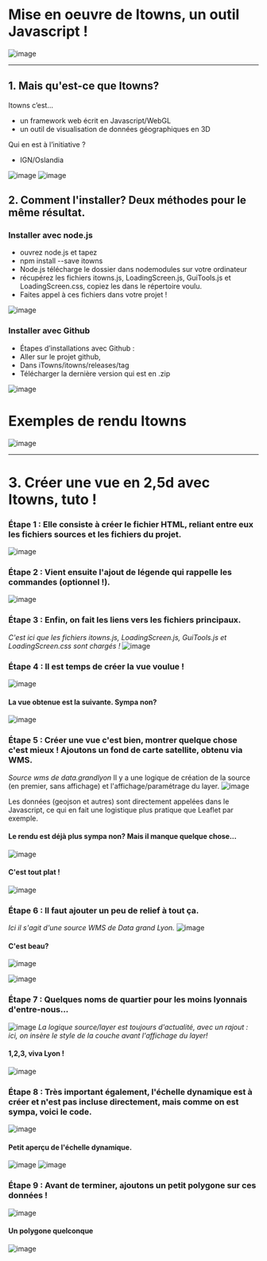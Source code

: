 # Mise en oeuvre de Itowns, un outil Javascript ! 

![image](/3d/media/Image1.png "Title")

---

## 1. Mais qu'est-ce que Itowns? 

Itowns c’est…
  - un framework web écrit en Javascript/WebGL
  - un outil de visualisation de données géographiques en 3D

Qui en est à l’initiative ? 
  - IGN/Oslandia

![image](/3d/media/Image2.png "Title")
![image](/3d/media/Image3.png "Title")

## 2. Comment l'installer? Deux méthodes pour le même résultat.
### Installer avec  node.js 

 - ouvrez node.js et tapez
 - npm install --save itowns
 - Node.js télécharge le dossier dans nodemodules sur votre ordinateur
 - récupérez les fichiers itowns.js, LoadingScreen.js, GuiTools.js et LoadingScreen.css, copiez les dans le répertoire voulu.
 - Faites appel à ces fichiers dans votre projet !

![image](/3d/media/Image4.png "Title")

### Installer avec Github
 - Étapes d’installations avec Github  : 
 - Aller sur le projet github, 
 - Dans iTowns/itowns/releases/tag 
 - Télécharger la dernière version qui est en .zip

![image](/3d/media/Image5.png "Title")

# Exemples de rendu Itowns
![image](/3d/media/Image6.png "Title")

* * *
# 3. Créer une vue en 2,5d avec Itowns, tuto !

### Étape 1 : Elle consiste à créer le fichier HTML, reliant entre eux les fichiers sources et les fichiers du projet. 
![image](/3d/media/Image7.png "Title")

### Étape 2 : Vient ensuite l'ajout de légende qui rappelle les commandes (optionnel !).
![image](/3d/media/Image8.png "Title")

### Étape 3 : Enfin, on fait les liens vers les fichiers principaux.
*C'est ici que les fichiers itowns.js, LoadingScreen.js, GuiTools.js et LoadingScreen.css sont chargés !* 
![image](/3d/media/Image9.png "Title")

### Étape 4 : Il est temps de créer la vue voulue ! 
![image](/3d/media/Image10.png "Title")

#### La vue obtenue est la suivante. Sympa non? 
![image](/3d/media/Image11.png "Title")

### Étape 5 : Créer une vue c'est bien, montrer quelque chose c'est mieux ! Ajoutons un fond de carte satellite, obtenu via WMS. 
*Source wms de data.grandlyon*
Il y a une logique de création de la source (en premier, sans affichage) et l'affichage/paramétrage du layer.
![image](/3d/media/Image12.png "Title")

Les données (geojson et autres) sont directement appelées dans le Javascript, ce qui en fait une logistique plus pratique que Leaflet par exemple.

#### Le rendu est déjà plus sympa non? Mais il manque quelque chose... 
![image](/3d/media/Image13.png "Title")

#### C'est tout plat !  
![image](/3d/media/Image14.png "Title")

### Étape 6 : Il faut ajouter un peu de relief à tout ça.
*Ici il s'agit d'une source WMS de Data grand Lyon.* 
![image](/3d/media/Image15.png "Title")
#### C'est beau? 
![image](/3d/media/Image16.png "Title")

![image](/3d/media/Image17.png "Title")

### Étape 7 : Quelques noms de quartier pour les moins lyonnais d'entre-nous... 
![image](/3d/media/Image18.png "Title")
*La logique source/layer est toujours d'actualité, avec un rajout : ici, on insère le style de la couche avant l'affichage du layer!*

#### 1,2,3, viva Lyon ! 
![image](/3d/media/Image19.png "Title")

### Étape 8 : Très important également, l'échelle dynamique est à créer et n'est pas incluse directement, mais comme on est sympa, voici le code.
![image](/3d/media/Image20.png "Title")

#### Petit aperçu de l'échelle dynamique.
![image](/3d/media/Image21.png "Title")
![image](/3d/media/Image22.png "Title")

### Étape 9 : Avant de terminer, ajoutons un petit polygone sur ces données ! 
![image](/3d/media/Image23.png "Title")

#### Un polygone quelconque
![image](/3d/media/Image24.png "Title")

